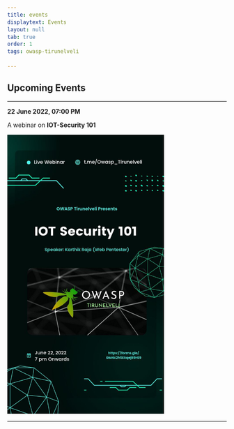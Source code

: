 ```yaml
---
title: events
displaytext: Events
layout: null
tab: true
order: 1
tags: owasp-tirunelveli

---
```


## Upcoming Events
<hr>

**22 June 2022, 07:00 PM**

A webinar on **IOT-Security 101**


<img src="assets/events/IOT-Security.jpg" width="360" height="640" />

<hr>
